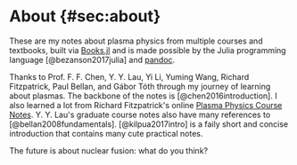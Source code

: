 # About {#sec:about}

These are my notes about plasma physics from multiple courses and textbooks, built via [Books.jl](https://books.huijzer.xyz) and is made possible by the Julia programming language [@bezanson2017julia] and [pandoc](https://github.com/jgm/pandoc).

Thanks to Prof. F. F. Chen, Y. Y. Lau, Yi Li, Yuming Wang, Richard Fitzpatrick, Paul Bellan, and Gábor Tóth through my journey of learning about plasmas. The backbone of the notes is [@chen2016introduction]. I also learned a lot from Richard Fitzpatrick's online [Plasma Physics Course Notes](https://farside.ph.utexas.edu/teaching/plasma/Plasmahtml). Y. Y. Lau's graduate course notes also have many references to [@bellan2008fundamentals]. [@kilpua2017intro] is a faily short and concise introduction that contains many cute practical notes.

The future is about nuclear fusion: what do you think?